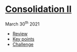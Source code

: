 # [Consolidation II](https://www.hackingwithswift.com/100/23)

March 30<sup>th</sup> 2021

* [Review](https://www.hackingwithswift.com/guide/2/1/what-you-learned)
* [Key points](https://www.hackingwithswift.com/guide/2/2/key-points)
* [Challenge](https://www.hackingwithswift.com/guide/2/3/challenge)